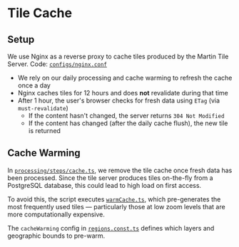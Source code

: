# Tile Cache

## Setup

We use Nginx as a reverse proxy to cache tiles produced by the Martin Tile Server.
Code: [`configs/nginx.conf`](/configs/nginx.conf)

- We rely on our daily processing and cache warming to refresh the cache once a day
- Nginx caches tiles for 12 hours and does **not** revalidate during that time
- After 1 hour, the user's browser checks for fresh data using `ETag` (via `must-revalidate`)
  - If the content hasn't changed, the server returns `304 Not Modified`
  - If the content has changed (after the daily cache flush), the new tile is returned

## Cache Warming

In [`processing/steps/cache.ts`](/processing/steps/cache.ts), we remove the tile cache once fresh data has been processed. Since the tile server produces tiles on-the-fly from a PostgreSQL database, this could lead to high load on first access.

To avoid this, the script executes [`warmCache.ts`](/app/src/app/api/private/warm-cache/warmCache.ts), which pre-generates the most frequently used tiles — particularly those at low zoom levels that are more computationally expensive.

The `cacheWarming` config in [`regions.const.ts`](/app/src/data/regions.const.ts) defines which layers and geographic bounds to pre-warm.
